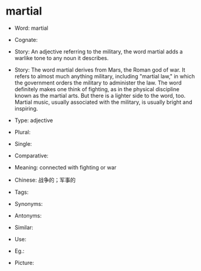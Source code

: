 # martial

- Word: martial
- Cognate: 
- Story: An adjective referring to the military, the word martial adds a warlike tone to any noun it describes.
- Story: The word martial derives from Mars, the Roman god of war. It refers to almost much anything military, including "martial law," in which the government orders the military to administer the law. The word definitely makes one think of fighting, as in the physical discipline known as the martial arts. But there is a lighter side to the word, too. Martial music, usually associated with the military, is usually bright and inspiring.

- Type: adjective
- Plural: 
- Single: 
- Comparative: 
- Meaning: connected with fighting or war
- Chinese: 战争的；军事的
- Tags: 
- Synonyms: 
- Antonyms: 
- Similar: 
- Use: 
- Eg.: 
- Picture: 

